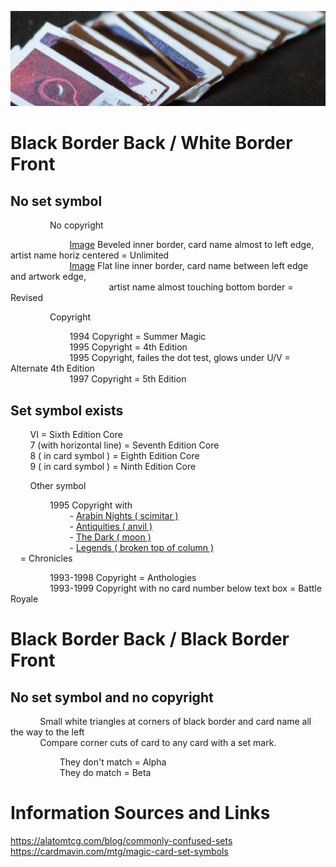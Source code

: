 ![old cards](/assets/header.png)


# Black Border Back / White Border Front

## No set symbol
	
                No copyright
	 
                        [Image](/assets/unlimited.png) Beveled inner border, card name almost to left edge, artist name horiz centered  = Unlimited  
                        [Image](/assets/revised.png) Flat line inner border, card name between left edge and artwork edge,  
                                        artist name almost touching bottom border = Revised

                Copyright
      
                        1994 Copyright = Summer Magic  
                        1995 Copyright = 4th Edition  
                        1995 Copyright, failes the dot test, glows under U/V = Alternate 4th Edition  
                        1997 Copyright = 5th Edition

## Set symbol exists
 	
        VI = Sixth Edition Core  
        7 (with horizontal line) = Seventh Edition Core  
        8 ( in card symbol ) = Eighth Edition Core  
        9 ( in card symbol ) = Ninth Edition Core  
	
        Other symbol  

                1995 Copyright with  
                        - [Arabin Nights ( scimitar ) ](/assets/symbols/symbol_arabian_nights.png)  
                        - [Antiquities ( anvil ) ](/assets/symbols/symbol_antiquities.png)  
                        - [The Dark ( moon ) ](/assets/symbols/symbol_the_dark.png)  
                        - [ Legends ( broken top of column ) ](/assets/symbols/symbol_legends.png)  
		    = Chronicles  
                  
                1993-1998 Copyright = Anthologies  
                1993-1999 Copyright with no card number below text box = Battle Royale  

    
# Black Border Back / Black Border Front

## No set symbol and no copyright  
 
       
            Small white triangles at corners of black border and card name all the way to the left  
            Compare corner cuts of card to any card with a set mark.  

                    They don't match = Alpha  
                    They do match = Beta  



# Information Sources and Links

https://alatomtcg.com/blog/commonly-confused-sets  
https://cardmavin.com/mtg/magic-card-set-symbols



